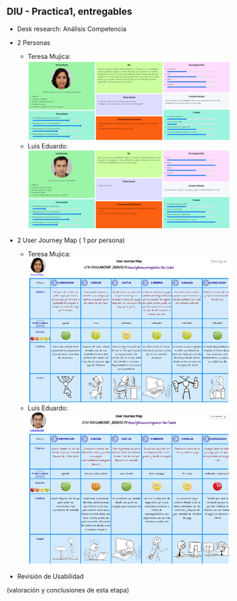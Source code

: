 ## DIU - Practica1, entregables




- Desk research: Análisis Competencia 
- 2 Personas 

  - Teresa Mujica:![Teresa-Mujica](../img/Teresa-Mujica.png)
  - Luis Eduardo:![Luis-Eduardo](../img/Luis-Eduardo.png)
- 2 User Journey Map  ( 1 por persona)

  - Teresa Mujica:![Teresa-Mujica-JourneyMap](../img/Teresa-Mujica-JourneyMap.png)
  - Luis Eduardo:![Luis-Eduardo-JourneyMap](../img/Luis-Eduardo-JourneyMap.png)
- Revisión de Usabilidad 


(valoración y conclusiones de esta etapa)
